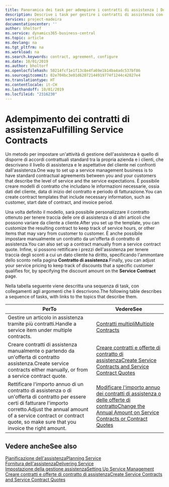```yaml
---
title: Panoramica dei task per adempiere i contratti di assistenza | Documenti Microsoft
description: Descrive i task per gestire i contratti di assistenza con i clienti.
services: project-madeira
documentationcenter: ''
author: bholtorf
ms.service: dynamics365-business-central
ms.topic: article
ms.devlang: na
ms.tgt_pltfrm: na
ms.workload: na
ms.search.keywords: contract, agreement, configure
ms.date: 10/01/2019
ms.author: bholtorf
ms.openlocfilehash: 50214fcf1e1f13c8e4fa69e1b14ba4adc537bf86
ms.sourcegitcommit: 02e704bc3e01d62072144919774f1244c42827e4
ms.translationtype: HT
ms.contentlocale: it-CH
ms.lasthandoff: 10/01/2019
ms.locfileid: "2316230"
---
```

# <a name="fulfilling-service-contracts"></a><span data-ttu-id="cf904-103">Adempimento dei contratti di assistenza</span><span class="sxs-lookup"><span data-stu-id="cf904-103">Fulfilling Service Contracts</span></span> 
<span data-ttu-id="cf904-104">Un metodo per impostare un'attività di gestione dell'assistenza è quello di disporre di accordi contrattuali standard tra la propria azienda e i clienti, che descrivano il livello di assistenza e le aspettative del cliente nei confronti dall'assistenza.</span><span class="sxs-lookup"><span data-stu-id="cf904-104">One way to set up a service management business is to have standard contractual agreements between you and your customers that describe the level of service and the service expectations.</span></span> <span data-ttu-id="cf904-105">È possibile creare modelli di contratto che includano le informazioni necessarie, ossia dati del cliente, data di inizio del contratto e periodo di fatturazione.</span><span class="sxs-lookup"><span data-stu-id="cf904-105">You can create contract templates that include necessary information, such as customer, start date of contract, and invoice period.</span></span>  
  
<span data-ttu-id="cf904-106">Una volta definito il modello, sarà possibile personalizzare il contratto ottenuto per tenere traccia delle ore di assistenza o di altri articoli che possono variare da cliente a cliente.</span><span class="sxs-lookup"><span data-stu-id="cf904-106">After you set up the template, you can customize the resulting contract to keep track of service hours, or other items that may vary from customer to customer.</span></span> <span data-ttu-id="cf904-107">È anche possibile impostare manualmente un contratto da un'offerta di contratto di assistenza.</span><span class="sxs-lookup"><span data-stu-id="cf904-107">You can also set up a contract manually from a service contract quote.</span></span> <span data-ttu-id="cf904-108">Infine, si possono rettificare i prezzi dell'assistenza per tenere traccia degli sconti a cui un dato cliente ha diritto, specificando l'ammontare dello sconto nella pagina **Contratto di assistenza**.</span><span class="sxs-lookup"><span data-stu-id="cf904-108">Finally, you can adjust your service pricing to keep track of discounts that a specific customer qualifies for, by specifying the discount amount on the **Service Contract** page.</span></span>  

<span data-ttu-id="cf904-109">Nella tabella seguente viene descritta una sequenza di task, con collegamenti agli argomenti che li descrivono.</span><span class="sxs-lookup"><span data-stu-id="cf904-109">The following table describes a sequence of tasks, with links to the topics that describe them.</span></span>   
  
|<span data-ttu-id="cf904-110">**Per**</span><span class="sxs-lookup"><span data-stu-id="cf904-110">**To**</span></span>|<span data-ttu-id="cf904-111">**Vedere**</span><span class="sxs-lookup"><span data-stu-id="cf904-111">**See**</span></span>|  
|------------|-------------|  
|<span data-ttu-id="cf904-112">Gestire un articolo in assistenza tramite più contratti.</span><span class="sxs-lookup"><span data-stu-id="cf904-112">Handle a service item under multiple contracts.</span></span> | [<span data-ttu-id="cf904-113">Contratti multipli</span><span class="sxs-lookup"><span data-stu-id="cf904-113">Multiple Contracts</span></span>](service-multiple-contracts.md)|  
|<span data-ttu-id="cf904-114">Creare contratti di assistenza manualmente o partendo da un'offerta di contratto assistenza.</span><span class="sxs-lookup"><span data-stu-id="cf904-114">Create service contracts either manually, or from a service contract quote.</span></span>| [<span data-ttu-id="cf904-115">Creare contratti e offerte di contratto di assistenza</span><span class="sxs-lookup"><span data-stu-id="cf904-115">Create Service Contracts and Service Contract Quotes</span></span>](service-how-to-create-service-contracts-and-service-contract-quotes.md)|
|<span data-ttu-id="cf904-116">Rettificare l'importo annuo di un contratto di assistenza o di un'offerta di contratto per essere certi di fatturare l'importo corretto.</span><span class="sxs-lookup"><span data-stu-id="cf904-116">Adjust the annual amount of a service contract or contract quote, so make sure that you invoice the right amount.</span></span>|[<span data-ttu-id="cf904-117">Modificare l'importo annuo dei contratti di assistenza o delle offerte di contratto</span><span class="sxs-lookup"><span data-stu-id="cf904-117">Change the Annual Amount on Service Contracts or Contract Quotes</span></span>](service-how-to-change-the-annual-amount-on-service-contracts-or-contract-quotes.md)|

## <a name="see-also"></a><span data-ttu-id="cf904-118">Vedere anche</span><span class="sxs-lookup"><span data-stu-id="cf904-118">See also</span></span>
[<span data-ttu-id="cf904-119">Pianificazione dell'assistenza</span><span class="sxs-lookup"><span data-stu-id="cf904-119">Planning Service</span></span>](service-plan-service.md)  
[<span data-ttu-id="cf904-120">Fornitura dell'assistenza</span><span class="sxs-lookup"><span data-stu-id="cf904-120">Delivering Service</span></span>](service-deliver-service.md)  
[<span data-ttu-id="cf904-121">Impostazione della gestione assistenza</span><span class="sxs-lookup"><span data-stu-id="cf904-121">Setting Up Service Management</span></span>](service-setup-service.md)  
[<span data-ttu-id="cf904-122">Creare contratti e offerte di contratto di assistenza</span><span class="sxs-lookup"><span data-stu-id="cf904-122">Create Service Contracts and Service Contract Quotes</span></span>](service-how-to-create-service-contracts-and-service-contract-quotes.md)  
